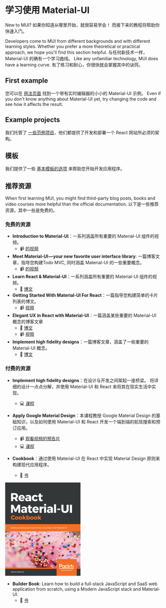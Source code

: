 # 学习使用 Material-UI

<p class="description">New to MUI? 如果你知道从哪里开始，就很容易学会！ 而接下来的教程将帮助你快速入门。</p>

Developers come to MUI from different backgrounds and with different learning styles. Whether you prefer a more theoretical or practical approach, we hope you'll find this section helpful. 与任何新技术一样，Material-UI 的确有一个学习曲线。 Like any unfamiliar technology, MUI does have a learning curve. 有了练习和耐心，你很快就会掌握其中的诀窍。

## First example

您可以在 [用法页面](/getting-started/usage/#quick-start) 找到一个带有实时编辑器的小小的 Material-UI 示例。 Even if you don't know anything about Material-UI yet, try changing the code and see how it affects the result.

## Example projects

我们托管了 [一些范例项目](/getting-started/example-projects/)，他们都提供了开发和部署一个 React 网站所必须的架构。

## 模板

我们提供了一些 [基本模板的选项](/getting-started/templates/) 来帮助您开始开发应用程序。

## 推荐资源

When first learning MUI, you might find third-party blog posts, books and video courses more helpful than the official documentation. 以下是一些推荐资源，其中一些是免费的。

### 免费的资源

- **Introduction to Material-UI**：一系列涵盖所有重要的 Material-UI 组件的视频。
  - 📹 [的视频](https://www.youtube.com/watch?v=pHclLuRolzE&list=PLQg6GaokU5CwiVmsZ0d_9Zsg_DnIP_xwr)
- **Meet Material-UI — your new favorite user interface library**: 一篇博客文章，指导您构建Todo MVC, 同时涵盖 Material-UI 的一些重要概念。
  - 📹 [的视频](https://www.youtube.com/watch?v=bDkB3LoQKxs)
- **Learn React & Material-UI**：一系列涵盖所有重要的 Material-UI 组件的视频。
  - 📝 [博文](https://medium.freecodecamp.org/meet-your-material-ui-your-new-favorite-user-interface-library-6349a1c88a8c)
- **Getting Started With Material-UI For React**：一篇指导您构建简单的卡片列表的博文。
  - 📹 [视频](https://www.youtube.com/watch?v=xm4LX5fJKZ8&list=PLcCp4mjO-z98WAu4sd0eVha1g-NMfzHZk)
- **Elegant UX in React with Material-UI**：一篇涵盖某些重要的 Material-UI 概念的博客文章
  - 📝 [博文](https://medium.com/codingthesmartway-com-blog/getting-started-with-material-ui-for-react-material-design-for-react-364b2688b555)
  - 📹 [视频](https://www.youtube.com/watch?v=PWadEeOuv5o)
- **Implement high fidelity designs**：一篇博客文章，涵盖了一些重要的 Material-UI 概念。
  - 📝 [博文](https://alligator.io/react/material-ui/)

### 付费的资源

- **Implement high fidelity designs**：在设计与开发之间架起一座桥梁。 将详细的设计一点点分解，并使用 Material-UI 和 React 来将其在现实生活中实现。

  - 💻 [课程](https://click.linksynergy.com/deeplink?id=IVuPfk1F/Ow&mid=39197&murl=https%3A%2F%2Fwww.udemy.com%2Fcourse%2Fimplement-high-fidelity-designs-with-material-ui-and-reactjs%2F)

- **Apply Google Material Design**：本课程教授 Google Material Design 的基础知识，以及如何使用 Material-UI 和 React 开发一个端到端的航班搜索和预订应用。

  - 📹 [观看视频的预告片](https://www.youtube.com/watch?v=hhZ6yFvCWho)
  - 💻 [课程](https://bonsaiilabs.com/courseDetail/material-ui-with-react)

- **Cookbook**：通过使用 Material-UI 在 React 中实现 Material Design 原则来构建现代应用程序。
  - 📘 [书](https://www.amazon.com/gp/product/1789615224/)

[![参考手册](/static/blog/material-ui-v4-is-out/cookbook.png)](https://www.amazon.com/gp/product/1789615224/)

- **Builder Book**: Learn how to build a full-stack JavaScript and SaaS web application from scratch, using a Modern JavaScript stack and Material-UI.
  - 📘 [书](https://builderbook.org/)
